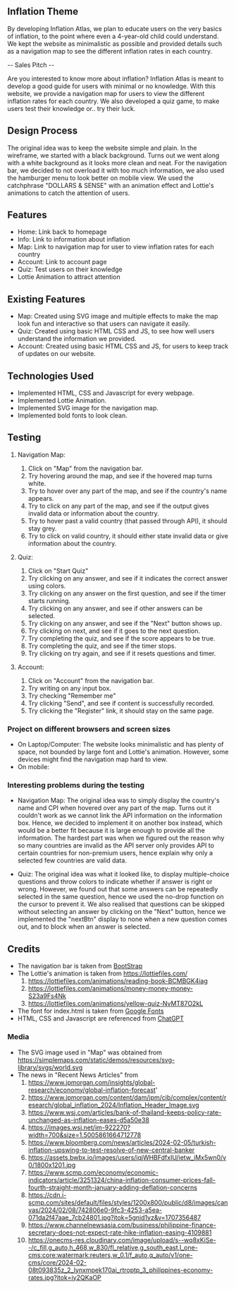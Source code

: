 ## Inflation Theme
By developing Inflation Atlas, we plan to educate users on the very basics of inflation, to the point where even a 4-year-old child could understand. We kept the website as minimalistic as possible and provided details such as a navigation map to see the different inflation rates in each country.

-- Sales Pitch --

Are you interested to know more about inflation? Inflation Atlas is meant to develop a good guide for users with minimal or no knowledge. With this website, we provide a navigation map for users to view the different inflation rates for each country. We also developed a quiz game, to make users test their knowledge or.. try their luck.

## Design Process
The original idea was to keep the website simple and plain. In the wireframe, we started with a black background. Turns out we went along with a white background as it looks more clean and neat. For the navigation bar, we decided to not overload it with too much information, we also used the hamburger menu to look better on mobile view. We used the catchphrase "DOLLARS & SENSE" with an animation effect and Lottie's animations to catch the attention of users.

## Features
- Home: Link back to homepage
- Info: Link to information about inflation
- Map: Link to navigation map for user to view inflation rates for each country
- Account: Link to account page
- Quiz: Test users on their knowledge
- Lottie Animation to attract attention

## Existing Features
- Map: Created using SVG image and multiple effects to make the map look fun and interactive so that users can navigate it easily.
- Quiz: Created using basic HTML CSS and JS, to see how well users understand the information we provided.
- Account: Created using basic HTML CSS and JS, for users to keep track of updates on our website.

## Technologies Used
- Implemented HTML, CSS and Javascript for every webpage.
- Implemented Lottie Animation.
- Implemented SVG image for the navigation map.
- Implemented bold fonts to look clean.

## Testing 
1. Navigation Map:
    1. Click on "Map" from the navigation bar.
    2. Try hovering around the map, and see if the hovered map turns white.
    3. Try to hover over any part of the map, and see if the country's name appears.
    4. Try to click on any part of the map, and see if the output gives invalid data or information about the country.
    5. Try to hover past a valid country (that passed through API), it should stay grey.
    6. Try to click on valid country, it should either state invalid data or give information about the country.
  
2. Quiz:
    1. Click on "Start Quiz"
    2. Try clicking on any answer, and see if it indicates the correct answer using colors.
    3. Try clicking on any answer on the first question, and see if the timer starts running.
    4. Try clicking on any answer, and see if other answers can be selected.
    5. Try clicking on any answer, and see if the "Next" button shows up.
    6. Try clicking on next, and see if it goes to the next question.
    7. Try completing the quiz, and see if the score appears to be true.
    8. Try completing the quiz, and see if the timer stops.
    9. Try clicking on try again, and see if it resets questions and timer.
  
3. Account:
   1. Click on "Account" from the navigation bar.
   2. Try writing on any input box.
   3. Try checking "Remember me"
   4. Try clicking "Send", and see if content is successfully recorded.
   5. Try clicking the "Register" link, it should stay on the same page.
       

### Project on different browsers and screen sizes
- On Laptop/Computer: The website looks minimalistic and has plenty of space, not bounded by large font and Lottie's animation. However, some devices might find the navigation map hard to view.
- On mobile:

### Interesting problems during the testing 
- Navigation Map: The original idea was to simply display the country's name and CPI when hovered over any part of the map. Turns out it couldn't work as we cannot link the API information on the information box. Hence, we decided to implement it on another box instead, which would be a better fit because it is large enough to provide all the information. The hardest part was when we figured out the reason why so many countries are invalid as the API server only provides API to certain countries for non-premium users, hence explain why only a selected few countries are valid data.

- Quiz: The original idea was what it looked like, to display multiple-choice questions and throw colors to indicate whether if answer is right or wrong. However, we found out that some answers can be repeatedly selected in the same question, hence we used the no-drop function on the cursor to prevent it. We also realised that questions can be skipped without selecting an answer by clicking on the "Next" button, hence we implemented the "nextBtn" display to none when a new question comes out, and to block when an answer is selected.
  
## Credits
- The navigation bar is taken from [BootStrap](https://getbootstrap.com/docs/5.0/components/navbar/)
- The Lottie's animation is taken from https://lottiefiles.com/
  1. https://lottiefiles.com/animations/reading-book-BCMBGK4iag
  2. https://lottiefiles.com/animations/money-money-money-S23a9Fs4Nk
  3. https://lottiefiles.com/animations/yellow-quiz-NvMT87O2kL
- The font for index.html is taken from [Google Fonts](https://fonts.google.com/specimen/Poppins)
- HTML, CSS and Javascript are referenced from [ChatGPT](https://chat.openai.com/)

### Media
- The SVG image used in "Map" was obtained from https://simplemaps.com/static/demos/resources/svg-library/svgs/world.svg
- The news in "Recent News Articles" from
  1. https://www.jpmorgan.com/insights/global-research/economy/global-inflation-forecast'
  2. https://www.jpmorgan.com/content/dam/jpm/cib/complex/content/research/global_inflation_2024/Inflation_Header_Image.svg
  3. https://www.wsj.com/articles/bank-of-thailand-keeps-policy-rate-unchanged-as-inflation-eases-d5a50e38
  4. https://images.wsj.net/im-922270?width=700&size=1.5005861664712778
  5. https://www.bloomberg.com/news/articles/2024-02-05/turkish-inflation-upswing-to-test-resolve-of-new-central-banker
  6. https://assets.bwbx.io/images/users/iqjWHBFdfxIU/ietw_iMx5wn0/v0/1800x1201.jpg
  7. https://www.scmp.com/economy/economic-indicators/article/3251324/china-inflation-consumer-prices-fall-fourth-straight-month-january-adding-deflation-concerns
  8. https://cdn.i-scmp.com/sites/default/files/styles/1200x800/public/d8/images/canvas/2024/02/08/742806e0-9fc3-4253-a5ea-071da2f47aae_7cb24801.jpg?itok=5gnid1yz&v=1707356487
  9. https://www.channelnewsasia.com/business/philippine-finance-secretary-does-not-expect-rate-hike-inflation-easing-4109881
  10. https://onecms-res.cloudinary.com/image/upload/s--wq8xKiSe--/c_fill,g_auto,h_468,w_830/fl_relative,g_south_east,l_one-cms:core:watermark:reuters,w_0.1/f_auto,q_auto/v1/one-cms/core/2024-02-08t093835z_2_lynxmpek170aj_rtroptp_3_philippines-economy-rates.jpg?itok=iy2QKaOP
  

